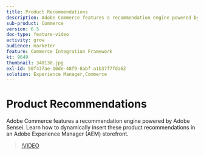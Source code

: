 ```yaml
---
title: Product Recommendations
description: Adobe Commerce features a recommendation engine powered by Adobe Sensei. Learn how to dynamically insert these product recommendations in an Adobe Experience Manager (AEM) storefront.
sub-product: Commerce
version: 6.5
doc-type: feature-video
activity: grow
audience: marketer
feature: Commerce Integration Framework
kt: 9649
thumbnail: 340130.jpg
exl-id: 50f437ae-10de-48f9-8abf-a1b37f7fda62
solution: Experience Manager,Commerce
---
```

# Product Recommendations

Adobe Commerce features a recommendation engine powered by Adobe Sensei. Learn how to dynamically insert these product recommendations in an Adobe Experience Manager (AEM) storefront.

>[!VIDEO](https://video.tv.adobe.com/v/340130/?learn=on)
